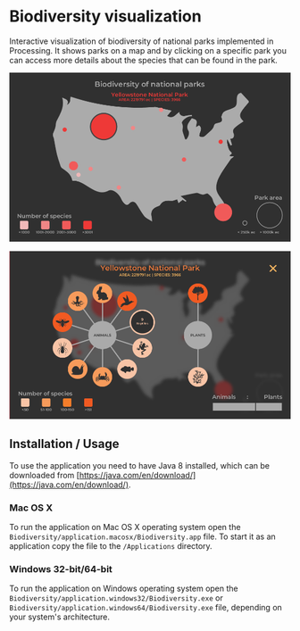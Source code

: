# Biodiversity visualization
Interactive visualization of biodiversity of national parks implemented in Processing. It shows parks on a map and by clicking on a specific park you can access more details about the species that can be found in the park.

![Home screen](/images/homescreen.png)

![Details screen](/images/detailsscreen.png)

## Installation / Usage
To use the application you need to have Java 8 installed, which can be downloaded from [https://java.com/en/download/](https://java.com/en/download/).

### Mac OS X
To run the application on Mac OS X operating system open the `Biodiversity/application.macosx/Biodiversity.app` file. To start it as an application copy the file to the `/Applications` directory.

### Windows 32-bit/64-bit
To run the application on Windows operating system open the `Biodiversity/application.windows32/Biodiversity.exe` or `Biodiversity/application.windows64/Biodiversity.exe` file, depending on your system's architecture.
